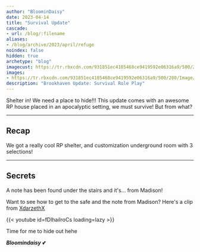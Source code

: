 ```yaml
---
author: "BloominDaisy"
date: 2023-04-14
title: "Survival Update"
cascade:
- url: /blog/:filename
aliases:
- /blog/archive/2023/april/refuge
noindex: false
hidden: true
archetype: "blog"
imagecust: https://tr.rbxcdn.com/931851ec4185468ce9419592e06316a9/500/280/Image/Jpeg
images:
- https://tr.rbxcdn.com/931851ec4185468ce9419592e06316a9/500/280/Image/Jpeg
description: "Brookhaven Update: Survival Role Play"
---
```


Shelter in! We need a place to hide!!! This update comes with an awesome RP house placed in an apocalyptic setting, we must survive! But from what?

---
## Recap

We got a really cool RP shelter, and customization underground room with 3 selections!

---

## Secrets

A note has been found under the stairs and it's... from Madison!

Want to see how to get to the safe and the note from Madison? Here's a clip from [XdarzethX](https://www.youtube.com/@XdarzethX)

{{< youtube id=fDlhailroCs loading=lazy >}}

Time for me to hide out hehe

_**Bloomindaisy**_ <span class="nowrap"><span class="emojify">💕</span>
